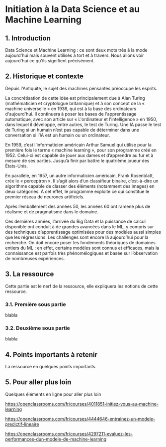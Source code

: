 # Initiation à la Data Science et au Machine Learning

## 1. Introduction
Data Science et Machine Learning : ce sont deux mots très à la mode aujourd'hui mais souvent utilisés à tort et à travers. Nous allons voir aujourd'hui ce qu'ils signifient précisément.

## 2. Historique et contexte
Depuis l'Antiquité, le sujet des machines pensantes préoccupe les esprits.

La concrétisation de cette idée est principalement due à Alan Turing (mathématicien et cryptologue britannique) et à son concept de la « machine universelle » en 1936, qui est à la base des ordinateurs d'aujourd'hui. Il continuera à poser les bases de l'apprentissage automatique, avec son article sur « L'ordinateur et l'intelligence » en 1950, dans lequel il développe, entre autres, le test de Turing. Une IA passe le test de Turing si un humain n’est pas capable de déterminer dans une conversation si l’IA est un humain ou un ordinateur.

En 1959, c’est l’informaticien américain Arthur Samuel qui utilise pour la première fois le terme « machine learning », pour son programme créé en 1952. Celui-ci est capable de jouer aux dames et d’apprendre au fur et à mesure de ses parties. Jusqu’à finir par battre le quatrième joueur des États-Unis.

En parallèle, en 1957, un autre informaticien américain, Frank Rosenblatt, crée le « perceptron ». Il s’agit alors d’un classifieur binaire, c’est-à-dire un algorithme capable de classer des éléments (notamment des images) en deux catégories. À cet effet, le programme exploite ce qui constitue le premier réseau de neurones artificiels.

Après l’emballement des années 50, les années 60 ont ramené plus de réalisme et de pragmatisme dans le domaine. 



Ces dernières années, l’arrivée du Big Data et la puissance de calcul disponible ont conduit à de grandes avancées dans le ML, y compris sur des techniques d’apprentissage optimisées pour des modèles aussi simples que les régressions. Les challenges sont encore là aujourd’hui pour la recherche. On doit encore poser les fondements théoriques de domaines entiers du ML : en effet, certains modèles sont connus et efficaces, mais la connaissance est parfois très phénomélogiques et basée sur l’observation de nombreuses expériences.

## 3. La ressource
Cette partie est le nerf de la ressource, elle expliquera les notions de cette ressource.

### 3.1. Première sous partie
blabla

### 3.2. Deuxième sous partie
blabla

## 4. Points importants à retenir
La ressource en quelques points importants.

## 5. Pour aller plus loin
Quelques éléments en ligne pour aller plus loin

https://openclassrooms.com/fr/courses/4011851-initiez-vous-au-machine-learning

https://openclassrooms.com/fr/courses/4444646-entrainez-un-modele-predictif-lineaire

https://openclassrooms.com/fr/courses/4297211-evaluez-les-performances-dun-modele-de-machine-learning
